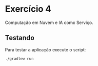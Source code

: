 # Exercício 4

Computação em Nuvem e IA como Serviço.

## Testando

Para testar a aplicação execute o script:

```sh
./gradlew run
```  
